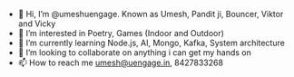 - 👋 Hi, I’m @umeshuengage. Known as Umesh, Pandit ji, Bouncer, Viktor and Vicky
- 👀 I’m interested in Poetry, Games (Indoor and Outdoor)
- 🌱 I’m currently learning Node.js, AI, Mongo, Kafka, System architecture
- 💞️ I’m looking to collaborate on anything i can get my hands on
- 📫 How to reach me umesh@uengage.in, 8427833268

<!---
umeshuengage/umeshuengage is a ✨ special ✨ repository because its `README.md` (this file) appears on your GitHub profile.
You can click the Preview link to take a look at your changes.
--->
